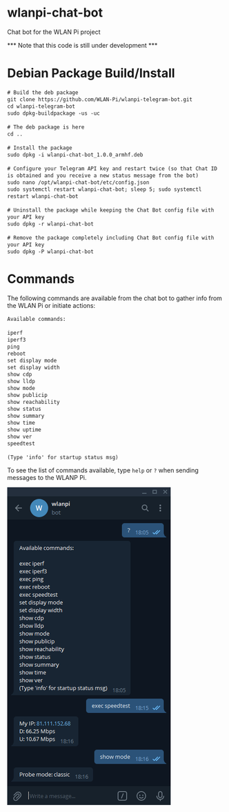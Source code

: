 # wlanpi-chat-bot

Chat bot for the WLAN Pi project

*** Note that this code is still under development ***

# Debian Package Build/Install

```
# Build the deb package
git clone https://github.com/WLAN-Pi/wlanpi-telegram-bot.git
cd wlanpi-telegram-bot
sudo dpkg-buildpackage -us -uc

# The deb package is here
cd ..

# Install the package
sudo dpkg -i wlanpi-chat-bot_1.0.0_armhf.deb 

# Configure your Telegram API key and restart twice (so that Chat ID is obtained and you receive a new status message from the bot)
sudo nano /opt/wlanpi-chat-bot/etc/config.json
sudo systemctl restart wlanpi-chat-bot; sleep 5; sudo systemctl restart wlanpi-chat-bot 

# Uninstall the package while keeping the Chat Bot config file with your API key
sudo dpkg -r wlanpi-chat-bot

# Remove the package completely including Chat Bot config file with your API key
sudo dpkg -P wlanpi-chat-bot
```

# Commands

The following commands are available from the chat bot to gather info from the WLAN Pi or initiate actions:

```
Available commands:

iperf
iperf3
ping
reboot
set display mode
set display width
show cdp
show lldp
show mode
show publicip
show reachability
show status
show summary
show time
show uptime
show ver
speedtest

(Type 'info' for startup status msg)
```

To see the list of commands available, type `help` or `?` when sending messages to the WLANP Pi.

![Screenshot](images/screenshot.png)